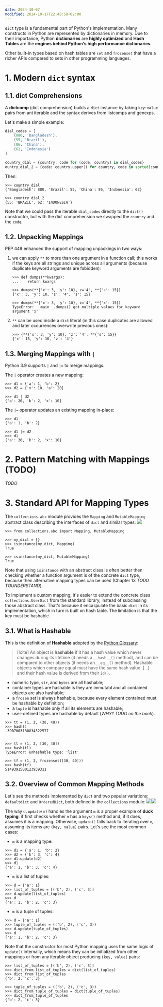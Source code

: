 ```yaml
---
date: 2024-10-07
modified: 2024-10-17T22:48:58+02:00
---
```

`dict` type is a fundamental part of Python's implementation. Many constructs in Python are represented by dictionaries in memory. Due to their importance, Python **dictionaries** are **highly optimized** and **Hash Tables** are the **engines behind Python's high performance dictionaries**.

Other built-in types based on hash tables are `set` and `frozenset` that have a richer APIs compared to sets in other programming languages.
# 1. Modern `dict` syntax
## 1.1. dict Comprehensions
A **dictcomp** (dict comprehension) builds a `dict` instance by taking `key:value` pairs from ant iterable and the syntax derives from listcomps and genexps.

Let's make a simple example:
```python
dial_codes = [
    (880, 'Bangladesh'),
    (55, 'Brazil'),
    (86, 'China'),
    (62, 'Indonesia')
]

country_dial = {country: code for (code, country) in dial_codes}
ountry_dial_2 = {code: country.upper() for country, code in sorted(country_dial.items()) if code < 70}
```
Then:
```terminal
>>> country_dial
{'Bangladesh': 880, 'Brazil': 55, 'China': 86, 'Indonesia': 62}

>>> country_dial_2
{55: 'BRAZIL', 62: 'INDONESIA'}
```

Note that we could pass the iterable `dial_codes` directly to the `dict()` constructor, but with the dict comprehension we swapped the `country` and the `code`.
## 1.2. Unpacking Mappings
PEP 448 enhanced the support of mapping unpackings in two ways:
1. we can apply `**` to more than one argument in a function call; this works if the keys are all strings and unique across all arguments (because duplicate keyword arguments are fobidden):

	```terminal
	>>> def dumps(**kwargs):
	...    return kwargs
	
	>>> dumps(**{'x': 3, 'y': 10}, z='4', **{'s': 15})
	{'x': 3, 'y': 10, 'z': '4', 's': 15}

	>>> dumps(**{'x': 3, 'y': 10}, z='4', **{'x': 15})
	TypeError: __main__.dumps() got multiple values for keyword argument 'x'
	```

2. `**` can be used inside a `dict` literal (in this case duplicates are allowed and later occurrences overwrite previous ones):

	```terminal	
	>>> {**{'x': 3, 'y': 10}, 'z': '4', **{'s': 15}}
	{'x': 15, 'y': 10, 'z': '4'}
	```
## 1.3. Merging Mappings with `|`
Python 3.9 supports `|` and `|=` to merge mappings.

The `|` operator creates a new mapping:
```terminal
>>> d1 = {'a': 1, 'b': 2}
>>> d2 = {'x': 10, 'a': 20}

>>> d1 | d2
{'a': 20, 'b': 2, 'x': 10}
```

The `|=` operator updates an existing mapping in-place:
```terminal
>>> d1
{'a': 1, 'b': 2}

>>> d1 |= d2
>>> d1
{'a': 20, 'b': 2, 'x': 10} 
```
# 2. Pattern Matching with Mappings (TODO)
*TODO*
# 3. Standard API for Mapping Types
The `collections.abc` module provides the `Mapping` and `MutableMapping` abstract class describing the interfaces of `dict` and similar types:
![](Technical%20Books/Fluent%20Python/attachments/Pasted%20image%2020241009221529.png)
```terminal
>>> from collections.abc import Mapping, MutableMapping

>>> my_dict = {}
>>> isinstance(my_dict, Mapping)
True

>>> isinstance(my_dict, MutableMapping)
True
```

Note that using `isinstance` with an abstract class is often better then checking whether a function argument is of the concrete `dict` type, because then alternative mapping types can be used (Chapter 13 *TODO TOUNDERSTAND*).

To implement a custom mapping, it's easier to extend the concrete class `collections.UserDict` from the standard library, instead of subclassing those abstract class. That's because it encaspulate the basic `dict` in its implementation, which in turn is built on hash table. The limitation is that the key must be hashable.
## 3.1. What is Hashable
This is the definition of **Hashable** adopted by the [Python Glossary](https://docs.python.org/3/glossary.html#term-hashable):
> [!cite]
> An object is **hashable** if it has a hash value which never changes during its lifetime (it needs a `__hash__()` method), and can be compared to other objects (it needs an `__eq__()` method). Hashable objects which compare equal must have the same hash value.
> \[...] and their hash value is derived from their `id()`.

+ numeric type, `str`, and `bytes` are all hashable;
+ container types are hashable is they are immutabl and all contained objects are also hashable;
+ a `frozen` set is always hashable, because every element contained must be hashable by definition;
+ a `tuple` is hashable only if all its elements are hashable;
+ user-defined types are hashable by default (*WHY? TODO on the book*).
```terminal
>>> tt = (1, 2, (30, 40))
>>> hash()
-3907003130834322577


>>> tl = (1, 2, [30, 40])
>>> hash(tl)
TypeError: unhashable type: 'list'

>>> tf = (1, 2, frozenset([30, 40]))
>>> hash(tf)
5149391500123939311
```
## 3.2. Overview of Common Mapping Methods
Let's see the methods implemented by `dict` and two popular variations: `defaultdict` and `OrderedDict`, both defined in the `collections` module:
![](Technical%20Books/Fluent%20Python/attachments/Pasted%20image%2020241017220829.png)![](Technical%20Books/Fluent%20Python/attachments/Pasted%20image%2020241017221008.png)

The way `d.update(m)` handles the argument `m` is a proper example of **duck typing**: if first checks whether `m` has a `keys()` method and, if it does, assumes it is a mapping. Otherwise, `update()` falls back to iterating over `m`, assuming its items are `(key, value)` pairs. Let's see the most common cases:
+ `m` is a mapping type:
```terminal
>>> d1 = {'a': 1, 'b': 2}
>>> d2 = {'b': 3, 'c': 4}
>>> d1.update(d2)
>>> d1
{'a': 1, 'b': 3, 'c': 4}
```
* `m` is a list of tuples:
```terminal
>>> d = {'a': 1}
>>> list_of_tuples = [('b', 2), ('c', 3)]
>>> d.update(list_of_tuples)
>>> d
{'a': 1, 'b': 2, 'c': 3}
```
* `m` is a tuple of tuples:
```terminal
>>> d = {'a': 1}
>>> tuple_of_tuples = (('b', 2), ('c', 3))
>>> d.update(tuple_of_tuples)
>>> d
{'a': 1, 'b': 2, 'c': 3}
```

Note that the constructor for most Python mapping uses the same logic of `update()` internally, which means they can be initialized from other mappings or from any iterable object producing `(key, value)` pairs:
```terminal
>>> list_of_tuples = [('b', 2), ('c', 3)]
>>> dict_from_list_of_tuples = dict(list_of_tuples)
>>> dict_from_list_of_tuples
{'b': 2, 'c': 3}

>>> tuple_of_tuples = (('b', 2), ('c', 3))
>>> dict_from_tuple_of_tuples = dict(tuple_of_tuples)
>>> dict_from_tuple_of_tuples
{'b': 2, 'c': 3}
```